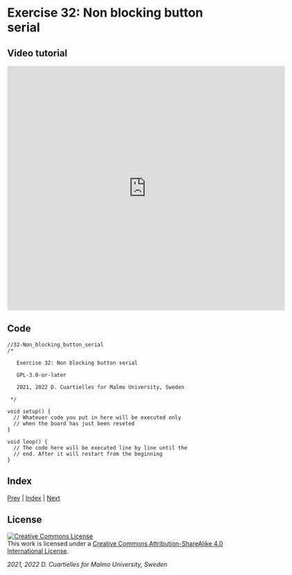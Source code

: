 # Exercise 32: Non blocking button serial

## Video tutorial

<iframe src="https://player.vimeo.com/video/529116948?h=bb9d982e00" width="640" height="564" frameborder="0" allow="autoplay; fullscreen" allowfullscreen></iframe>

## Code

```c_cpp
//32-Non_blocking_button_serial
/*

   Exercise 32: Non blocking button serial

   GPL-3.0-or-later

   2021, 2022 D. Cuartielles for Malmo University, Sweden

 */

void setup() {
  // Whatever code you put in here will be executed only 
  // when the board has just been reseted
}

void loop() {
  // The code here will be executed line by line until the 
  // end. After it will restart from the beginning
}
```

## Index

[Prev](../31-Experiment_many_inputs/31-Experiment_many_inputs.md) |  [Index](../course_index.md) |  [Next](../33-Non_blocking_button_potentiometer/33-Non_blocking_button_potentiometer.md)

## License

<a rel="license" href="http://creativecommons.org/licenses/by-sa/4.0/"><img alt="Creative Commons License" style="border-width:0" src="https://i.creativecommons.org/l/by-sa/4.0/80x15.png" /></a><br />This work is licensed under a <a rel="license" href="http://creativecommons.org/licenses/by-sa/4.0/">Creative Commons Attribution-ShareAlike 4.0 International License</a>.

*2021, 2022 D. Cuartielles for Malmo University, Sweden*
